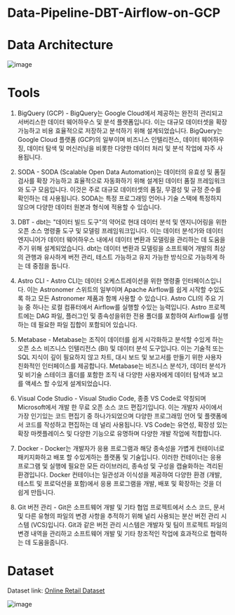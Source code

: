 # Data-Pipeline-DBT-Airflow-on-GCP


# Data Architecture
![image](https://github.com/hanjhoon/Data-Pipeline-DBT-Airflow-on-GCP/assets/121271030/94f08a59-262f-482a-b51d-35cfcfdcdc8b)


# Tools
1. BigQuery (GCP) - BigQuery는 Google Cloud에서 제공하는 완전히 관리되고 서버리스한 데이터 웨어하우스 및 분석 플랫폼입니다. 이는 대규모 데이터셋을 확장 가능하고 비용 효율적으로 저장하고 분석하기 위해 설계되었습니다. BigQuery는 Google Cloud 플랫폼 (GCP)의 일부이며 비즈니스 인텔리전스, 데이터 웨어하우징, 데이터 탐색 및 머신러닝을 비롯한 다양한 데이터 처리 및 분석 작업에 자주 사용됩니다.

2. SODA - SODA (Scalable Open Data Automation)는 데이터의 유효성 및 품질 검사를 확장 가능하고 효율적으로 자동화하기 위해 설계된 데이터 품질 프레임워크와 도구 모음입니다. 이것은 주로 대규모 데이터셋의 품질, 무결성 및 규정 준수를 확인하는 데 사용됩니다. SODA는 특정 프로그래밍 언어나 기술 스택에 특정하지 않으며 다양한 데이터 원본과 형식에 적용할 수 있습니다.

3. DBT - dbt는 "데이터 빌드 도구"의 약어로 현대 데이터 분석 및 엔지니어링을 위한 오픈 소스 명령줄 도구 및 모델링 프레임워크입니다. 이는 데이터 분석가와 데이터 엔지니어가 데이터 웨어하우스 내에서 데이터 변환과 모델링을 관리하는 데 도움을주기 위해 설계되었습니다. dbt는 데이터 변환과 모델링을 소프트웨어 개발의 최상의 관행과 유사하게 버전 관리, 테스트 가능하고 유지 가능한 방식으로 가능하게 하는 데 중점을 둡니다.

4. Astro CLI - Astro CLI는 데이터 오케스트레이션을 위한 명령줄 인터페이스입니다. 이는 Astronomer 스위트의 일부이며 Apache Airflow를 쉽게 시작할 수있도록 하고 모든 Astronomer 제품과 함께 사용할 수 있습니다. Astro CLI의 주요 기능 중 하나는 로컬 컴퓨터에서 Airflow를 실행할 수있는 능력입니다. Astro 프로젝트에는 DAG 파일, 플러그인 및 종속성을위한 전용 폴더를 포함하여 Airflow를 실행하는 데 필요한 파일 집합이 포함되어 있습니다.

5. Metabase - Metabase는 조직이 데이터를 쉽게 시각화하고 분석할 수있게 하는 오픈 소스 비즈니스 인텔리전스 (BI) 및 데이터 분석 도구입니다. 이는 기술적 또는 SQL 지식이 깊이 필요하지 않고 차트, 대시 보드 및 보고서를 만들기 위한 사용자 친화적인 인터페이스를 제공합니다. Metabase는 비즈니스 분석가, 데이터 분석가 및 비기술 스테이크 홀더를 포함한 조직 내 다양한 사용자에게 데이터 탐색과 보고를 액세스 할 수있게 설계되었습니다.

6. Visual Code Studio - Visual Studio Code, 종종 VS Code로 약칭되며 Microsoft에서 개발 한 무료 오픈 소스 코드 편집기입니다. 이는 개발자 사이에서 가장 인기있는 코드 편집기 중 하나가되었으며 다양한 프로그래밍 언어 및 플랫폼에서 코드를 작성하고 편집하는 데 널리 사용됩니다. VS Code는 유연성, 확장성 있는 확장 마켓플레이스 및 다양한 기능으로 유명하며 다양한 개발 작업에 적합합니다.

7. Docker - Docker는 개발자가 응용 프로그램과 해당 종속성을 가볍게 컨테이너로 패키지화하고 배포 할 수있게하는 플랫폼 및 기술입니다. 이러한 컨테이너는 응용 프로그램 및 실행에 필요한 모든 라이브러리, 종속성 및 구성을 캡슐화하는 격리된 환경입니다. Docker 컨테이너는 일관성과 이식성을 제공하여 다양한 환경 (개발, 테스트 및 프로덕션을 포함)에서 응용 프로그램을 개발, 배포 및 확장하는 것을 더 쉽게 만듭니다.

8. Git 버전 관리 - Git은 소프트웨어 개발 및 기타 협업 프로젝트에서 소스 코드, 문서 및 다른 유형의 파일의 변경 사항을 추적하기 위해 널리 사용되는 분산 버전 관리 시스템 (VCS)입니다. Git과 같은 버전 관리 시스템은 개발자 및 팀이 프로젝트 파일의 변경 내역을 관리하고 소프트웨어 개발 및 기타 창조적인 작업에 효과적으로 협력하는 데 도움을줍니다.

# Dataset

Dataset link: [Online Retail Dataset](https://www.kaggle.com/datasets/mashlyn/online-retail-ii-uci)

![image](https://github.com/hanjhoon/Data-Pipeline-DBT-Airflow-on-GCP/assets/121271030/3b2e4ebb-85c3-4f3d-86c6-9f924f8b1fa0)
